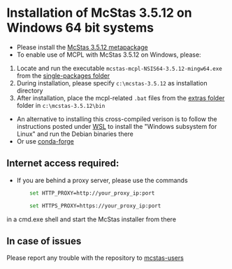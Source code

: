 # Installation of McStas 3.5.12 on Windows 64 bit systems

* Please install the [McStas 3.5.12 metapackage](https://download.mcstas.org/mcstas-3.5.12/Windows/McStas-Metapackage-3.5.12-win64.exe)
* To enable use of MCPL with McStas 3.5.12 on Windows, please:
 1) Locate and run the executable `mcstas-mcpl-NSIS64-3.5.12-mingw64.exe` from the [single-packages folder](https://download.mcstas.org/mcstas-3.5.12/Windows/single-packages)
 2) During installation, please specify `c:\mcstas-3.5.12` as installation directory
 3) After installation, place the mcpl-related `.bat` files from the [extras folder](https://download.mcstas.org/mcstas-3.5.12/Windows/extras) folder in `c:\mcstas-3.5.12\bin`


* An alternative to installing this cross-compiled verison is to follow the instructions
posted under [WSL](WSL/README.md) to install the "Windows subsystem for Linux" and run the Debian binaries there
* Or use [conda-forge](../conda/README.md)

## Internet access required:
* If you are behind a proxy server, please use the commands
	```bash
		set HTTP_PROXY=http://your_proxy_ip:port
	```
	```bash
		set HTTPS_PROXY=https://your_proxy_ip:port
	```
in a cmd.exe shell and start the McStas installer from there	

## In case of issues
Please report any trouble with the repository to [mcstas-users](mailto:mcstas-users@mcstas.org)


